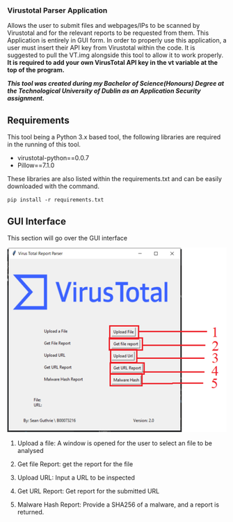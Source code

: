### Virustotal Parser Application 
Allows the user to submit files and webpages/IPs to be scanned by Virustotal and for the relevant reports to be requested from them.
This Application is entirely in GUI form.
In order to properly use this application, a user must insert their API key from Virustotal within the code.
It is suggested to pull the VT.img alongside this tool to allow it to work properly.
**It is required to add your own VirusTotal API key in the vt variable at the top of the program.**

_**This tool was created during my Bachelor of Science(Honours) Degree at the Technological University of Dublin as an Application Security assignment.**_

## Requirements
This tool being a Python 3.x based tool, the following libraries are required in the running of this tool. 

- virustotal-python==0.0.7
- Pillow==7.1.0

These libraries are also listed within the requirements.txt and can be easily downloaded with the command.
```
pip install -r requirements.txt 
```

## GUI Interface 
This section will go over the GUI interface

![Main menu](https://github.com/McLabraid/VirusTotal-Parser-Application/blob/master/RMImages/Main.png)

1. Upload a file: A window is opened for the user to select an file to be analysed

2.	Get file Report: get the report for the file

3.	Upload URL: Input a URL to be inspected

4.	Get URL Report: Get report for the submitted URL

5. Malware Hash Report: Provide a SHA256 of a malware, and a report is returned.

